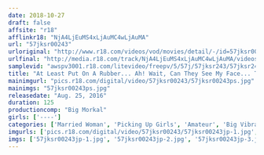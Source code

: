 ```yaml
---
date: 2018-10-27
draft: false
affsite: "r18"
afflinkr18: "NjA4LjEuMS4xLjAuMC4wLjAuMA"
url: "57jksr00243"
urloriginal: "http://www.r18.com/videos/vod/movies/detail/-/id=57jksr00243"
urlfinal: "http://media.r18.com/track/NjA4LjEuMS4xLjAuMC4wLjAuMA/videos/vod/movies/detail/-/id=57jksr00243"
samplevid: "awspv3001.r18.com/litevideo/freepv/5/57j/57jksr243/57jksr243_dmb_w.mp4"
title: "At Least Put On A Rubber... Ah! Wait, Can They See My Face... These Pretty Housewives Are Letting Men Seduce Them Into Performing In An AV Video, They Must Be Out Of Their Minds 'Serious Creampie Action! And You Can See Their Faces Too! Picking Up Girls: The Married Woman Edition' In Kameido And Oshiage"
mainimgurl: "pics.r18.com/digital/video/57jksr00243/57jksr00243ps.jpg"
mainimgs: "57jksr00243ps.jpg"
releasedate: "Aug. 25, 2016"
duration: 125
productioncomp: "Big Morkal"
girls: ['----']
categories: ['Married Woman', 'Picking Up Girls', 'Amateur', 'Big Vibrator', 'Hi-Def']
imgurls: ['pics.r18.com/digital/video/57jksr00243/57jksr00243jp-1.jpg', 'pics.r18.com/digital/video/57jksr00243/57jksr00243jp-2.jpg', 'pics.r18.com/digital/video/57jksr00243/57jksr00243jp-3.jpg', 'pics.r18.com/digital/video/57jksr00243/57jksr00243jp-4.jpg', 'pics.r18.com/digital/video/57jksr00243/57jksr00243jp-5.jpg', 'pics.r18.com/digital/video/57jksr00243/57jksr00243jp-6.jpg', 'pics.r18.com/digital/video/57jksr00243/57jksr00243jp-7.jpg', 'pics.r18.com/digital/video/57jksr00243/57jksr00243jp-8.jpg', 'pics.r18.com/digital/video/57jksr00243/57jksr00243jp-9.jpg', 'pics.r18.com/digital/video/57jksr00243/57jksr00243jp-10.jpg', 'pics.r18.com/digital/video/57jksr00243/57jksr00243jp-11.jpg', 'pics.r18.com/digital/video/57jksr00243/57jksr00243jp-12.jpg', 'pics.r18.com/digital/video/57jksr00243/57jksr00243jp-13.jpg', 'pics.r18.com/digital/video/57jksr00243/57jksr00243jp-14.jpg', 'pics.r18.com/digital/video/57jksr00243/57jksr00243jp-15.jpg', 'pics.r18.com/digital/video/57jksr00243/57jksr00243jp-16.jpg', 'pics.r18.com/digital/video/57jksr00243/57jksr00243jp-17.jpg', 'pics.r18.com/digital/video/57jksr00243/57jksr00243jp-18.jpg', 'pics.r18.com/digital/video/57jksr00243/57jksr00243jp-19.jpg', 'pics.r18.com/digital/video/57jksr00243/57jksr00243jp-20.jpg']
imgs: ['57jksr00243jp-1.jpg', '57jksr00243jp-2.jpg', '57jksr00243jp-3.jpg', '57jksr00243jp-4.jpg', '57jksr00243jp-5.jpg', '57jksr00243jp-6.jpg', '57jksr00243jp-7.jpg', '57jksr00243jp-8.jpg', '57jksr00243jp-9.jpg', '57jksr00243jp-10.jpg', '57jksr00243jp-11.jpg', '57jksr00243jp-12.jpg', '57jksr00243jp-13.jpg', '57jksr00243jp-14.jpg', '57jksr00243jp-15.jpg', '57jksr00243jp-16.jpg', '57jksr00243jp-17.jpg', '57jksr00243jp-18.jpg', '57jksr00243jp-19.jpg', '57jksr00243jp-20.jpg']
---
```

